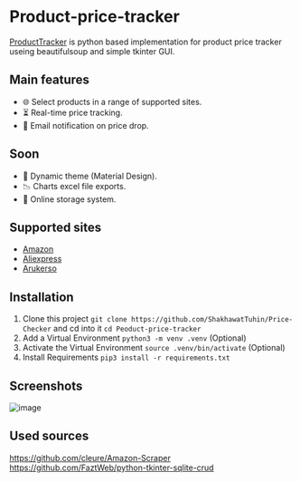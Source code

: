 # Product-price-tracker

[ProductTracker](http://google.com) is python based implementation for product price tracker useing beautifulsoup and simple tkinter GUI.


## Main features

- 🌐 Select products in a range of supported sites.
- ⏳ Real-time price tracking.
- 📧 Email notification on price drop.

## Soon
- 🎴 Dynamic theme (Material Design).
- 📉 Charts excel file exports.
- 💾 Online storage system.

## Supported sites
- [Amazon](https://www.amazon.com/)
- [Aliexpress](https://www.aliexpress.com/)
- [Arukerso](https://www.arukereso.hu/)

## Installation

1. Clone this project  `git clone https://github.com/ShakhawatTuhin/Price-Checker` and cd into it `cd Peoduct-price-tracker`
1. Add a Virtual Environment `python3 -m venv .venv` (Optional)
1. Activate the Virtual Environment `source .venv/bin/activate` (Optional) 
1. Install Requirements `pip3 install -r requirements.txt`

## Screenshots
![image](https://i.postimg.cc/76HLwFB1/Annotation-2023-03-01-112133.png)

## Used sources
https://github.com/cleure/Amazon-Scraper  
https://github.com/FaztWeb/python-tkinter-sqlite-crud  
